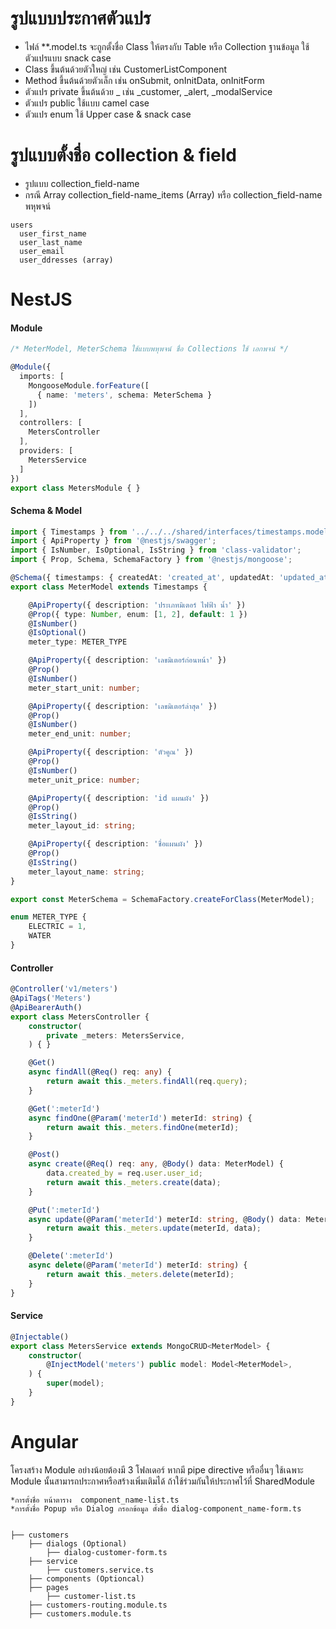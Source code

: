 # รูปแบบประกาศตัวแปร
- ไฟล์ **.model.ts จะถูกตั้งชื่อ Class ให้ตรงกับ Table หรือ Collection ฐานข้อมูล ใช้ตัวแปรแบบ snack case
- Class ขึ้นต้นด้วยตัวใหญ่ เช่น CustomerListComponent
- Method ขึ้นต้นด้วยตัวเล็ก เช่น onSubmit, onInitData, onInitForm
- ตัวแปร private ขึ้นต้นด้วย _ เช่น _customer, _alert, _modalService
- ตัวแปร public ใช้แบบ camel case
- ตัวแปร enum ใช้ Upper case & snack case

# รูปแบบตั้งชื่อ collection & field
- รูปแบบ collection_field-name
- กรณี Array collection_field-name_items (Array) หรือ collection_field-name พหุพจน์
```
users
  user_first_name
  user_last_name
  user_email
  user_ddresses (array)
```

# NestJS
#### Module
``` typescript
/* MeterModel, MeterSchema ใช้แบบพหุพจน์ ชื่อ Collections ใช้ เอกพจน์ */

@Module({
  imports: [
    MongooseModule.forFeature([
      { name: 'meters', schema: MeterSchema }
    ])
  ],
  controllers: [
    MetersController
  ],
  providers: [
    MetersService
  ]
})
export class MetersModule { }
```

#### Schema & Model
``` typescript
import { Timestamps } from '../../../shared/interfaces/timestamps.model';
import { ApiProperty } from '@nestjs/swagger';
import { IsNumber, IsOptional, IsString } from 'class-validator';
import { Prop, Schema, SchemaFactory } from '@nestjs/mongoose';

@Schema({ timestamps: { createdAt: 'created_at', updatedAt: 'updated_at' } })
export class MeterModel extends Timestamps {

    @ApiProperty({ description: 'ประเภทมิเตอร์ ไฟฟ้า น้ำ' })
    @Prop({ type: Number, enum: [1, 2], default: 1 })
    @IsNumber()
    @IsOptional()
    meter_type: METER_TYPE

    @ApiProperty({ description: 'เลขมิเตอร์ก่อนหน้า' })
    @Prop()
    @IsNumber()
    meter_start_unit: number;

    @ApiProperty({ description: 'เลขมิเตอร์ล่าสุด' })
    @Prop()
    @IsNumber()
    meter_end_unit: number;

    @ApiProperty({ description: 'ตัวคูณ' })
    @Prop()
    @IsNumber()
    meter_unit_price: number;

    @ApiProperty({ description: 'id แผนผัง' })
    @Prop()
    @IsString()
    meter_layout_id: string;

    @ApiProperty({ description: 'ชื่อแผนผัง' })
    @Prop()
    @IsString()
    meter_layout_name: string;
}

export const MeterSchema = SchemaFactory.createForClass(MeterModel);

enum METER_TYPE {
    ELECTRIC = 1,
    WATER
}

```

#### Controller
``` typescript
@Controller('v1/meters')
@ApiTags('Meters')
@ApiBearerAuth()
export class MetersController {
    constructor(
        private _meters: MetersService,
    ) { }

    @Get()
    async findAll(@Req() req: any) {
        return await this._meters.findAll(req.query);
    }

    @Get(':meterId')
    async findOne(@Param('meterId') meterId: string) {
        return await this._meters.findOne(meterId);
    }

    @Post()
    async create(@Req() req: any, @Body() data: MeterModel) {
        data.created_by = req.user.user_id;
        return await this._meters.create(data);
    }

    @Put(':meterId')
    async update(@Param('meterId') meterId: string, @Body() data: MeterModel) {
        return await this._meters.update(meterId, data);
    }

    @Delete(':meterId')
    async delete(@Param('meterId') meterId: string) {
        return await this._meters.delete(meterId);
    }
}
```

#### Service
``` typescript
@Injectable()
export class MetersService extends MongoCRUD<MeterModel> {
    constructor(
        @InjectModel('meters') public model: Model<MeterModel>,
    ) {
        super(model);
    }
}

```


# Angular
โครงสร้าง Module อย่างน้อยต้องมี 3 โฟลเดอร์ หากมี pipe directive หรืออื่นๆ ใช้เฉพาะ Module นั้นสามารถประกาศหรือสร้างเพิ่มเติมได้ ถ้าใช้ร่วมกันให้ประกาศไว้ที่ SharedModule
```
*การตั้งชื่อ หน้าตาราง  component_name-list.ts
*การตั้งชื่อ Popup หรือ Dialog กรอกข้อมูล ตั้งชื่อ dialog-component_name-form.ts


├── customers
    ├── dialogs (Optional)
        ├── dialog-customer-form.ts
    ├── service
        ├── customers.service.ts
    ├── components (Optioncal)
    ├── pages   
        ├── customer-list.ts
    ├── customers-routing.module.ts
    ├── customers.module.ts
```
